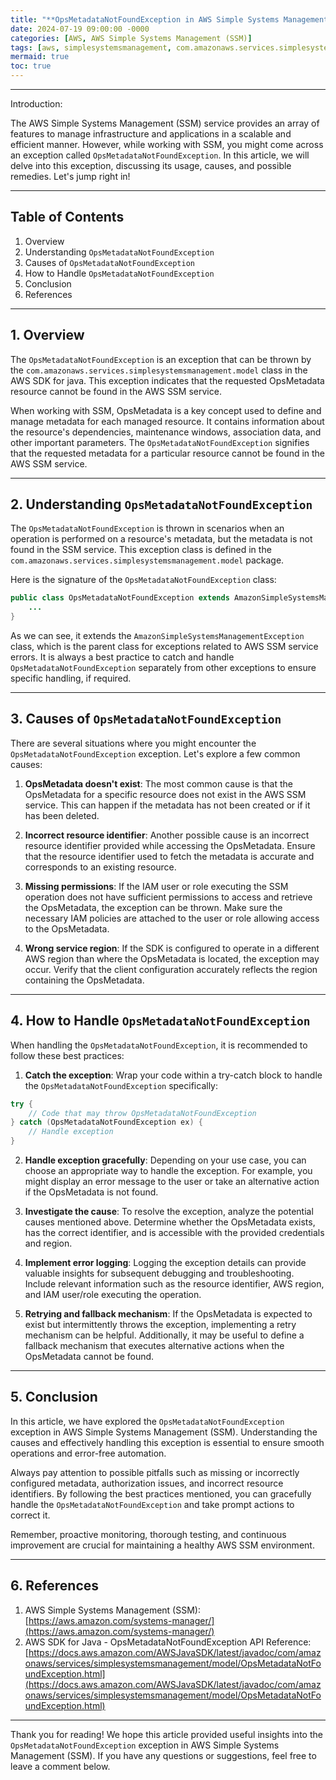 ```yaml
---
title: "**OpsMetadataNotFoundException in AWS Simple Systems Management (SSM) - A Detailed Analysis**"
date: 2024-07-19 09:00:00 -0000
categories: [AWS, AWS Simple Systems Management (SSM)]
tags: [aws, simplesystemsmanagement, com.amazonaws.services.simplesystemsmanagement.model]
mermaid: true
toc: true
---
```



---

Introduction:

The AWS Simple Systems Management (SSM) service provides an array of features to manage infrastructure and applications in a scalable and efficient manner. However, while working with SSM, you might come across an exception called `OpsMetadataNotFoundException`. In this article, we will delve into this exception, discussing its usage, causes, and possible remedies. Let's jump right in!

---

## Table of Contents

1. Overview
2. Understanding `OpsMetadataNotFoundException`
3. Causes of `OpsMetadataNotFoundException`
4. How to Handle `OpsMetadataNotFoundException`
5. Conclusion
6. References

---

## 1. Overview

The `OpsMetadataNotFoundException` is an exception that can be thrown by the `com.amazonaws.services.simplesystemsmanagement.model` class in the AWS SDK for java. This exception indicates that the requested OpsMetadata resource cannot be found in the AWS SSM service.

When working with SSM, OpsMetadata is a key concept used to define and manage metadata for each managed resource. It contains information about the resource's dependencies, maintenance windows, association data, and other important parameters. The `OpsMetadataNotFoundException` signifies that the requested metadata for a particular resource cannot be found in the AWS SSM service.

---

## 2. Understanding `OpsMetadataNotFoundException`

The `OpsMetadataNotFoundException` is thrown in scenarios when an operation is performed on a resource's metadata, but the metadata is not found in the SSM service. This exception class is defined in the `com.amazonaws.services.simplesystemsmanagement.model` package.

Here is the signature of the `OpsMetadataNotFoundException` class:

```java
public class OpsMetadataNotFoundException extends AmazonSimpleSystemsManagementException implements Serializable {
    ...
}
```

As we can see, it extends the `AmazonSimpleSystemsManagementException` class, which is the parent class for exceptions related to AWS SSM service errors. It is always a best practice to catch and handle `OpsMetadataNotFoundException` separately from other exceptions to ensure specific handling, if required.

---

## 3. Causes of `OpsMetadataNotFoundException`

There are several situations where you might encounter the `OpsMetadataNotFoundException` exception. Let's explore a few common causes:

1. **OpsMetadata doesn't exist**: The most common cause is that the OpsMetadata for a specific resource does not exist in the AWS SSM service. This can happen if the metadata has not been created or if it has been deleted.

2. **Incorrect resource identifier**: Another possible cause is an incorrect resource identifier provided while accessing the OpsMetadata. Ensure that the resource identifier used to fetch the metadata is accurate and corresponds to an existing resource.

3. **Missing permissions**: If the IAM user or role executing the SSM operation does not have sufficient permissions to access and retrieve the OpsMetadata, the exception can be thrown. Make sure the necessary IAM policies are attached to the user or role allowing access to the OpsMetadata.

4. **Wrong service region**: If the SDK is configured to operate in a different AWS region than where the OpsMetadata is located, the exception may occur. Verify that the client configuration accurately reflects the region containing the OpsMetadata.

---

## 4. How to Handle `OpsMetadataNotFoundException`

When handling the `OpsMetadataNotFoundException`, it is recommended to follow these best practices:

1. **Catch the exception**: Wrap your code within a try-catch block to handle the `OpsMetadataNotFoundException` specifically:

```java
try {
    // Code that may throw OpsMetadataNotFoundException
} catch (OpsMetadataNotFoundException ex) {
    // Handle exception
}
```

2. **Handle exception gracefully**: Depending on your use case, you can choose an appropriate way to handle the exception. For example, you might display an error message to the user or take an alternative action if the OpsMetadata is not found.

3. **Investigate the cause**: To resolve the exception, analyze the potential causes mentioned above. Determine whether the OpsMetadata exists, has the correct identifier, and is accessible with the provided credentials and region.

4. **Implement error logging**: Logging the exception details can provide valuable insights for subsequent debugging and troubleshooting. Include relevant information such as the resource identifier, AWS region, and IAM user/role executing the operation.

5. **Retrying and fallback mechanism**: If the OpsMetadata is expected to exist but intermittently throws the exception, implementing a retry mechanism can be helpful. Additionally, it may be useful to define a fallback mechanism that executes alternative actions when the OpsMetadata cannot be found.

---

## 5. Conclusion

In this article, we have explored the `OpsMetadataNotFoundException` exception in AWS Simple Systems Management (SSM). Understanding the causes and effectively handling this exception is essential to ensure smooth operations and error-free automation.

Always pay attention to possible pitfalls such as missing or incorrectly configured metadata, authorization issues, and incorrect resource identifiers. By following the best practices mentioned, you can gracefully handle the `OpsMetadataNotFoundException` and take prompt actions to correct it.

Remember, proactive monitoring, thorough testing, and continuous improvement are crucial for maintaining a healthy AWS SSM environment.

---

## 6. References

1. AWS Simple Systems Management (SSM): [https://aws.amazon.com/systems-manager/](https://aws.amazon.com/systems-manager/)
2. AWS SDK for Java - OpsMetadataNotFoundException API Reference: [https://docs.aws.amazon.com/AWSJavaSDK/latest/javadoc/com/amazonaws/services/simplesystemsmanagement/model/OpsMetadataNotFoundException.html](https://docs.aws.amazon.com/AWSJavaSDK/latest/javadoc/com/amazonaws/services/simplesystemsmanagement/model/OpsMetadataNotFoundException.html)

---

Thank you for reading! We hope this article provided useful insights into the `OpsMetadataNotFoundException` exception in AWS Simple Systems Management (SSM). If you have any questions or suggestions, feel free to leave a comment below.

